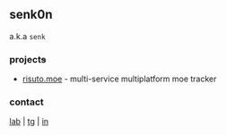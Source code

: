## senk0n
a.k.a `senk` <!-- or `senko`-san -->

### project~~s~~
- [risuto.moe](https://github.com/senk0n/moe-risuto-app) - multi-service multiplatform moe tracker

### contact
[lab](https://t.me/s0lab) | [tg](https://t.me/senk0n) | [in](https://linkedin.com/in/senk0n)
<!--
### stats
[![GitStats](https://github-readme-stats.vercel.app/api?username=senk0n&show_icons=true&count_private=true&include_all_commits=true&locale=en&layout=compact&theme=onedark&title_color=0057ad&icon_color=0057ad&bg_color=0d1117&custom_title=senk0n's+GitHub+Stats)](//github.com/anuraghazra/github-readme-stats)

![Views](https://komarev.com/ghpvc/?username=senk0n&style=flat&color=0057ad&label=cool+count) 
-->
